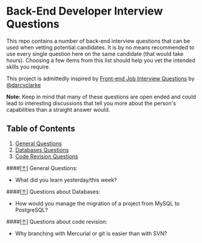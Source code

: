 Back-End Developer Interview Questions
======================================

This repo contains a number of back-end interview questions that can be used when vetting potential candidates. It is by no means recommended to use every single question here on the same candidate (that would take hours). Choosing a few items from this list should help you vet the intended skills you require.

This project is admittedly inspired by [Front-end Job Interview Questions](https://github.com/darcyclarke/Front-end-Developer-Interview-Questions) by [@darcyclarke](https://github.com/darcyclarke)

**Note:** Keep in mind that many of these questions are open ended and could lead to interesting discussions that tell you more about the person's capabilities than a straight answer would.


## <a name='toc'>Table of Contents</a>

  1. [General Questions](#general)
  1. [Databases Questions](#database)
  1. [Code Revision Questions](#coderevision)


####[[↑]](#toc) <a name='general'>General Questions:</a>

* What did you learn yesterday/this week?


####[[↑]](#toc) <a name='databases'>Questions about Databases:</a>

* How would you manage the migration of a project from MySQL to PostgreSQL?


####[[↑]](#toc) <a name='coderevision'>Questions about code revision:</a>

* Why branching with Mercurial or git is easier than with SVN?

